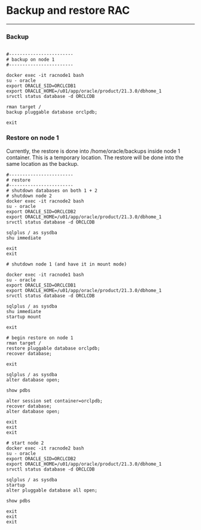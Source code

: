 # Backup and restore RAC
---


### Backup

```

#------------------------
# backup on node 1
#------------------------

docker exec -it racnode1 bash
su - oracle
export ORACLE_SID=ORCLCDB1
export ORACLE_HOME=/u01/app/oracle/product/21.3.0/dbhome_1
srvctl status database -d ORCLCDB

rman target /
backup pluggable database orclpdb;

exit

```

### Restore on node 1  

Currently, the restore is done into /home/oracle/backups inside node 1 container. This is a temporary location. The restore will be done into the same location as the backup.



```
#------------------------
# restore
#------------------------
# shutdown databases on both 1 + 2
# shutdown node 2
docker exec -it racnode2 bash
su - oracle
export ORACLE_SID=ORCLCDB2
export ORACLE_HOME=/u01/app/oracle/product/21.3.0/dbhome_1
srvctl status database -d ORCLCDB

sqlplus / as sysdba
shu immediate

exit
exit

# shutdown node 1 (and have it in mount mode)

docker exec -it racnode1 bash
su - oracle
export ORACLE_SID=ORCLCDB1
export ORACLE_HOME=/u01/app/oracle/product/21.3.0/dbhome_1
srvctl status database -d ORCLCDB

sqlplus / as sysdba
shu immediate
startup mount

exit

# begin restore on node 1
rman target /
restore pluggable database orclpdb;
recover database;

exit

sqlplus / as sysdba
alter database open;

show pdbs

alter session set container=orclpdb;
recover database;
alter database open;

exit
exit
exit

# start node 2 
docker exec -it racnode2 bash
su - oracle
export ORACLE_SID=ORCLCDB2
export ORACLE_HOME=/u01/app/oracle/product/21.3.0/dbhome_1
srvctl status database -d ORCLCDB

sqlplus / as sysdba
startup
alter pluggable database all open;

show pdbs

exit
exit
exit 


```


